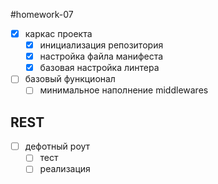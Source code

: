 #homework-07

- [X] каркас проекта
  - [X] инициализация репозитория
  - [X] настройка файла манифеста
  - [X] базовая настройка линтера
- [ ] базовый функционал
  - [ ] минимальное наполнение middlewares

## REST
- [ ] дефотный роут
  - [ ] тест
  - [ ] реализация